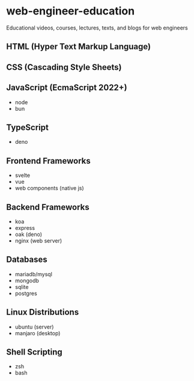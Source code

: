 # web-engineer-education

Educational videos, courses, lectures, texts, and blogs for web engineers


## HTML (Hyper Text Markup Language)

## CSS (Cascading Style Sheets)

## JavaScript (EcmaScript 2022+)

- node
- bun

## TypeScript

- deno

## Frontend Frameworks

- svelte
- vue
- web components (native js)

## Backend Frameworks

- koa
- express
- oak (deno)
- nginx (web server)

## Databases

- mariadb/mysql
- mongodb
- sqlite
- postgres

## Linux Distributions

- ubuntu (server)
- manjaro (desktop)

## Shell Scripting

- zsh
- bash
